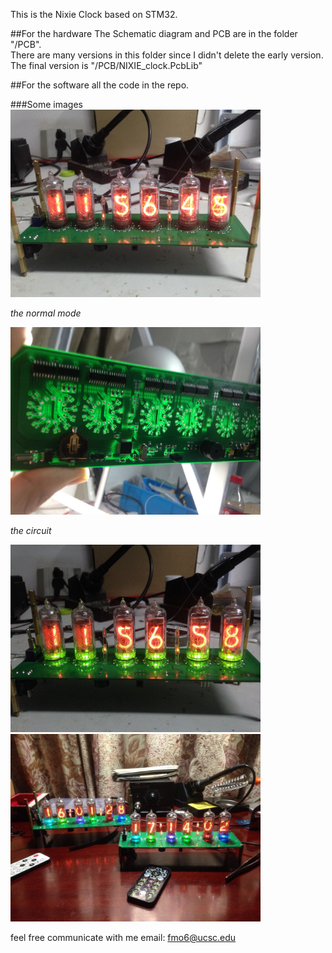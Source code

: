This is the Nixie Clock based on STM32.

##For the hardware
The Schematic diagram and PCB are in the folder "/PCB".  
There are many versions in this folder since I didn't delete the early version.
The final version is "/PCB/NIXIE_clock.PcbLib"

##For the software
all the code in the repo.

###Some images
<img src="./Images/3.jpeg" alt="Drawing" style="width: 400px;"/> 

*the normal mode* 

<img src="./Images/4.jpeg" alt="Drawing" style="width: 400px;"/>

*the circuit* 

<img src="./Images/1.jpeg" alt="Drawing" style="width: 400px;"/>
<img src="./Images/2.jpeg" alt="Drawing" style="width: 400px;"/>

feel free communicate with me
email: fmo6@ucsc.edu
